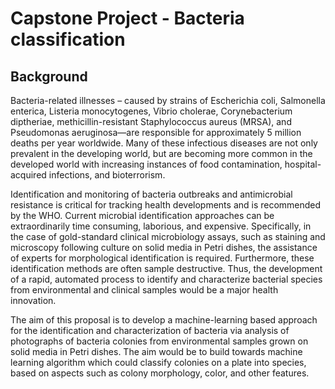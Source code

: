 # Capstone Project - Bacteria classification

## Background

Bacteria-related illnesses – caused by strains of Escherichia coli, Salmonella enterica, Listeria monocytogenes, Vibrio cholerae, Corynebacterium diptheriae, methicillin-resistant Staphylococcus aureus (MRSA), and Pseudomonas aeruginosa—are responsible for approximately 5 million deaths per year worldwide. Many of these infectious diseases are not only prevalent in the developing world, but are becoming more common in the developed world with increasing instances of food contamination, hospital-acquired infections, and bioterrorism.

Identification and monitoring of bacteria outbreaks and antimicrobial resistance is critical for tracking health developments and is recommended by the WHO. Current microbial identification approaches can be extraordinarily time consuming, laborious, and expensive. Specifically, in the case of gold-standard clinical microbiology assays, such as staining and microscopy following culture on solid media in Petri dishes, the assistance of experts for morphological identification is required. Furthermore, these identification methods are often sample destructive. Thus, the development of a rapid, automated process to identify and characterize bacterial species from environmental and clinical samples would be a major health
innovation. 

The aim of this proposal is to develop a machine-learning based approach for the identification and characterization of bacteria via analysis of photographs of bacteria colonies from environmental samples grown on solid media in Petri dishes. The aim would be to build towards machine learning algorithm which could classify colonies on a plate into species, based on aspects such as colony morphology, color, and other features.

